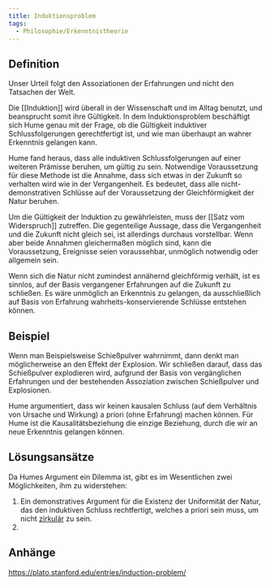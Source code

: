 ```yaml
---
title: Induktionsproblem
tags:
  - Philosophie/Erkenntnistheorie
---
```


## Definition

Unser Urteil folgt den Assoziationen der Erfahrungen und nicht den Tatsachen der Welt.

Die [[Induktion]] wird überall in der Wissenschaft und im Alltag benutzt, und beansprucht somit ihre Gültigkeit. In dem Induktionsproblem beschäftigt sich Hume genau mit der Frage, ob die Gültigkeit induktiver Schlussfolgerungen gerechtfertigt ist, und wie man überhaupt an wahrer Erkenntnis gelangen kann.

Hume fand heraus, dass alle induktiven Schlussfolgerungen auf einer weiteren Prämisse beruhen, um gültig zu sein. Notwendige Voraussetzung für diese Methode ist die Annahme, dass sich etwas in der Zukunft so verhalten wird wie in der Vergangenheit. Es bedeutet, dass alle nicht-demonstrativen Schlüsse auf der Voraussetzung der Gleichförmigkeit der Natur beruhen.

Um die Gültigkeit der Induktion zu gewährleisten, muss der [[Satz vom Widerspruch]] zutreffen. Die gegenteilige Aussage, dass die Vergangenheit und die Zukunft nicht gleich sei, ist allerdings durchaus vorstellbar. Wenn aber beide Annahmen gleichermaßen möglich sind, kann die Voraussetzung, Ereignisse seien voraussehbar, unmöglich notwendig oder allgemein sein.

Wenn sich die Natur nicht zumindest annähernd gleichförmig verhält, ist es sinnlos, auf der Basis vergangener Erfahrungen auf die Zukunft zu schließen. Es wäre unmöglich an Erkenntnis zu gelangen, da ausschließlich auf Basis von Erfahrung wahrheits-konservierende Schlüsse entstehen können.

## Beispiel

Wenn man Beispielsweise Schießpulver  wahrnimmt, dann denkt man möglicherweise an den Effekt der Explosion. Wir schließen darauf, dass das Schießpulver explodieren wird, aufgrund der Basis von vergänglichen Erfahrungen und der bestehenden Assoziation zwischen Schießpulver und Explosionen.

Hume argumentiert, dass wir keinen kausalen Schluss (auf dem Verhältnis von Ursache und Wirkung) a priori (ohne Erfahrung) machen können. Für Hume ist die Kausalitätsbeziehung die einzige Beziehung, durch die wir an neue Erkenntnis gelangen können.

## Lösungsansätze

Da Humes Argument ein Dilemma ist, gibt es im Wesentlichen zwei Möglichkeiten, ihm zu widerstehen:

1. Ein demonstratives Argument für die Existenz der Uniformität der Natur, das den induktiven Schluss rechtfertigt, welches a priori sein muss, um nicht [zirkulär](./Zirkelschluss) zu sein.
2. 

## Anhänge

https://plato.stanford.edu/entries/induction-problem/